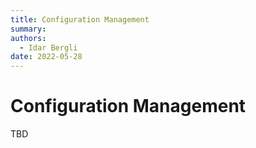 ```yaml
---
title: Configuration Management
summary:
authors:
  - Idar Bergli
date: 2022-05-28
---
```


# Configuration Management

TBD

